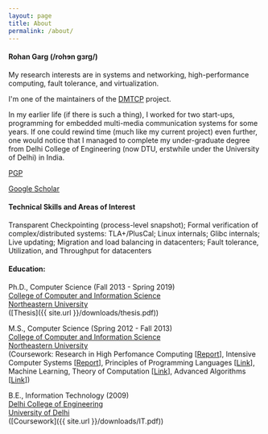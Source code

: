 ```yaml
---
layout: page
title: About
permalink: /about/
---
```


#### Rohan Garg (/rohɘn gɜrg/)

My research interests are in systems and networking, high-performance
computing, fault tolerance, and virtualization.

I'm one of the maintainers of the [DMTCP](http://www.dmtcp.sf.net) project.

In my earlier life (if there is such a thing), I worked for two
start-ups, programming for embedded multi-media communication systems
for some years. If one could rewind time (much like my current
project) even further, one would notice that I managed to complete
my under-graduate degree from Delhi College of Engineering (now
DTU, erstwhile under the University of Delhi) in India.

[PGP](./rgarg.gpg.txt)

[Google Scholar](https://scholar.google.com/citations?user=o3Q6pjoAAAAJ)

#### Technical Skills and Areas of Interest

Transparent Checkpointing (process-level snapshot); Formal verification of
complex/distributed systems: TLA+/PlusCal; Linux internals; Glibc internals;
Live updating; Migration and load balancing in datacenters; Fault tolerance,
Utilization, and Throughput for datacenters

#### Education:

Ph.D., Computer Science (Fall 2013 - Spring 2019)  
[College of Computer and Information Science](https://www.ccs.neu.edu/)  
[Northeastern University](https://www.neu.edu)  
\([Thesis]({{ site.url }}/downloads/thesis.pdf)\)

M.S., Computer Science (Spring 2012 - Fall 2013)  
[College of Computer and Information Science](https://www.ccs.neu.edu/)  
[Northeastern University](https://www.neu.edu)  
\(Coursework: Research in High Perfomance Computing \[[Report](#)\],
Intensive Computer Systems \[[Report](#)\], Principles of Programming
Languages
\[[Link](http://www.ccs.neu.edu/home/matthias/7400-f12/index.html)\],
Machine Learning, Theory of Computation
\[[Link](http://www.ccs.neu.edu/home/viola/classes/toc-gra-Spring13.html)\],
Advanced Algorithms
\[[Link](http://www.ccs.neu.edu/home/viola/classes/toc-gra-Spring13.html)\]\)

B.E., Information Technology (2009)  
[Delhi College of Engineering](http://www.dce.ac.in)  
[University of Delhi](http://www.du.ac.in)  
\([Coursework]({{ site.url }}/downloads/IT.pdf)\)
